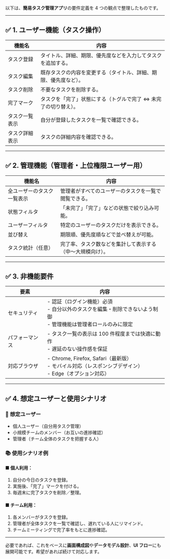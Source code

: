 以下は、**簡易タスク管理アプリ**の要件定義を 4 つの観点で整理したものです。

---

## ✅ 1. ユーザー機能（タスク操作）

| 機能名         | 内容                                                             |
| -------------- | ---------------------------------------------------------------- |
| タスク登録     | タイトル、詳細、期限、優先度などを入力してタスクを追加する。     |
| タスク編集     | 既存タスクの内容を変更する（タイトル、詳細、期限、優先度など）。 |
| タスク削除     | 不要なタスクを削除する。                                         |
| 完了マーク     | タスクを「完了」状態にする（トグルで完了 ⇔ 未完了の切り替え）。  |
| タスク一覧表示 | 自分が登録したタスクを一覧で確認できる。                         |
| タスク詳細表示 | タスクの詳細内容を確認できる。                                   |

---

## ✅ 2. 管理機能（管理者・上位権限ユーザー用）

| 機能名                     | 内容                                                       |
| -------------------------- | ---------------------------------------------------------- |
| 全ユーザーのタスク一覧表示 | 管理者がすべてのユーザーのタスクを一覧で閲覧できる。       |
| 状態フィルタ               | 「未完了」「完了」などの状態で絞り込み可能。               |
| ユーザーフィルタ           | 特定のユーザーのタスクだけを表示できる。                   |
| 並び替え                   | 期限順、優先度順などで並べ替えが可能。                     |
| タスク統計（任意）         | 完了率、タスク数などを集計して表示する（中〜大規模向け）。 |

---

## ✅ 3. 非機能要件

| 要素           | 内容                                                                                                               |
| -------------- | ------------------------------------------------------------------------------------------------------------------ |
| セキュリティ   | - 認証（ログイン機能）必須<br>- 自分以外のタスクを編集・削除できないよう制御<br>- 管理機能は管理者ロールのみに限定 |
| パフォーマンス | - タスク一覧の表示は 100 件程度までは快適に動作<br>- 遅延のない操作感を保証                                        |
| 対応ブラウザ   | - Chrome, Firefox, Safari（最新版）<br>- モバイル対応（レスポンシブデザイン）<br>- Edge（オプション対応）          |

---

## ✅ 4. 想定ユーザーと使用シナリオ

### 🎯 想定ユーザー

- 個人ユーザー（自分用タスク管理）
- 小規模チームのメンバー（お互いの進捗確認）
- 管理者（チーム全体のタスクを把握する人）

### 📚 使用シナリオ例

#### ■ 個人利用：

1. 自分の今日のタスクを登録。
2. 実施後、「完了」マークを付ける。
3. 毎週末に完了タスクを削除／整理。

#### ■ チーム利用：

1. 各メンバーがタスクを登録。
2. 管理者が全体タスクを一覧で確認し、遅れている人にリマインド。
3. チームミーティングで完了率をもとに進捗確認。

---

必要であれば、これをベースに**画面構成図**や**データモデル設計**、**UI フロー**にも展開可能です。希望があれば続けて対応します。
